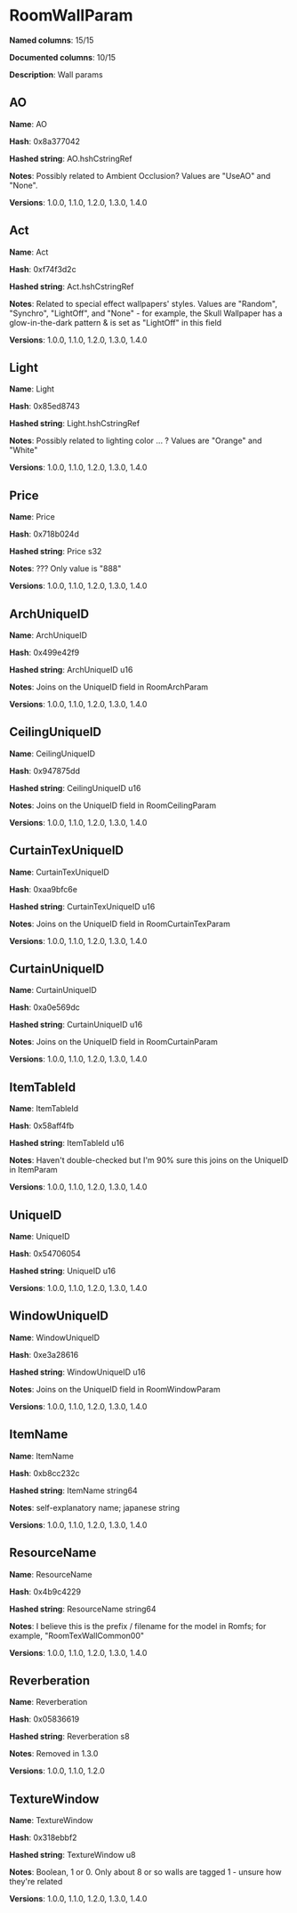 # RoomWallParam
**Named columns**: 15/15

**Documented columns**: 10/15

**Description**: Wall params
## AO

**Name**: AO

**Hash**: 0x8a377042

**Hashed string**: AO.hshCstringRef

**Notes**: Possibly related to Ambient Occlusion? Values are "UseAO" and "None".

**Versions**: 1.0.0, 1.1.0, 1.2.0, 1.3.0, 1.4.0

## Act

**Name**: Act

**Hash**: 0xf74f3d2c

**Hashed string**: Act.hshCstringRef

**Notes**: Related to special effect wallpapers' styles. Values are "Random", "Synchro", "LightOff", and "None" - for example, the Skull Wallpaper has a glow-in-the-dark pattern & is set as "LightOff" in this field

**Versions**: 1.0.0, 1.1.0, 1.2.0, 1.3.0, 1.4.0

## Light

**Name**: Light

**Hash**: 0x85ed8743

**Hashed string**: Light.hshCstringRef

**Notes**: Possibly related to lighting color ... ? Values are "Orange" and "White"

**Versions**: 1.0.0, 1.1.0, 1.2.0, 1.3.0, 1.4.0

## Price

**Name**: Price

**Hash**: 0x718b024d

**Hashed string**: Price s32

**Notes**: ??? Only value is "888"

**Versions**: 1.0.0, 1.1.0, 1.2.0, 1.3.0, 1.4.0

## ArchUniqueID

**Name**: ArchUniqueID

**Hash**: 0x499e42f9

**Hashed string**: ArchUniqueID u16

**Notes**: Joins on the UniqueID field in RoomArchParam

**Versions**: 1.0.0, 1.1.0, 1.2.0, 1.3.0, 1.4.0

## CeilingUniqueID

**Name**: CeilingUniqueID

**Hash**: 0x947875dd

**Hashed string**: CeilingUniqueID u16

**Notes**: Joins on the UniqueID field in RoomCeilingParam

**Versions**: 1.0.0, 1.1.0, 1.2.0, 1.3.0, 1.4.0

## CurtainTexUniqueID

**Name**: CurtainTexUniqueID

**Hash**: 0xaa9bfc6e

**Hashed string**: CurtainTexUniqueID u16

**Notes**: Joins on the UniqueID field in RoomCurtainTexParam

**Versions**: 1.0.0, 1.1.0, 1.2.0, 1.3.0, 1.4.0

## CurtainUniqueID

**Name**: CurtainUniqueID

**Hash**: 0xa0e569dc

**Hashed string**: CurtainUniqueID u16

**Notes**: Joins on the UniqueID field in RoomCurtainParam

**Versions**: 1.0.0, 1.1.0, 1.2.0, 1.3.0, 1.4.0

## ItemTableId

**Name**: ItemTableId

**Hash**: 0x58aff4fb

**Hashed string**: ItemTableId u16

**Notes**: Haven't double-checked but I'm 90% sure this joins on the UniqueID in ItemParam

**Versions**: 1.0.0, 1.1.0, 1.2.0, 1.3.0, 1.4.0

## UniqueID

**Name**: UniqueID

**Hash**: 0x54706054

**Hashed string**: UniqueID u16

**Versions**: 1.0.0, 1.1.0, 1.2.0, 1.3.0, 1.4.0

## WindowUniqueID

**Name**: WindowUniqueID

**Hash**: 0xe3a28616

**Hashed string**: WindowUniqueID u16

**Notes**: Joins on the UniqueID field in RoomWindowParam

**Versions**: 1.0.0, 1.1.0, 1.2.0, 1.3.0, 1.4.0

## ItemName

**Name**: ItemName

**Hash**: 0xb8cc232c

**Hashed string**: ItemName string64

**Notes**: self-explanatory name; japanese string

**Versions**: 1.0.0, 1.1.0, 1.2.0, 1.3.0, 1.4.0

## ResourceName

**Name**: ResourceName

**Hash**: 0x4b9c4229

**Hashed string**: ResourceName string64

**Notes**: I believe this is the prefix / filename for the model in Romfs; for example, "RoomTexWallCommon00"

**Versions**: 1.0.0, 1.1.0, 1.2.0, 1.3.0, 1.4.0

## Reverberation

**Name**: Reverberation

**Hash**: 0x05836619

**Hashed string**: Reverberation s8

**Notes**: Removed in 1.3.0

**Versions**: 1.0.0, 1.1.0, 1.2.0

## TextureWindow

**Name**: TextureWindow

**Hash**: 0x318ebbf2

**Hashed string**: TextureWindow u8

**Notes**: Boolean, 1 or 0. Only about 8 or so walls are tagged 1 - unsure how they're related

**Versions**: 1.0.0, 1.1.0, 1.2.0, 1.3.0, 1.4.0

